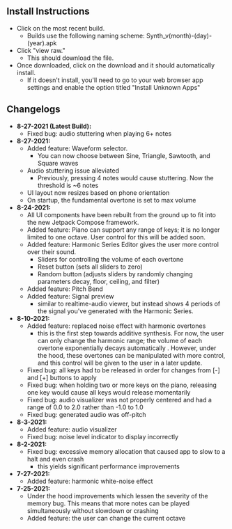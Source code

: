 ## Install Instructions
- Click on the most recent build. 
  - Builds use the following naming scheme: Synth_v(month)-(day)-(year).apk
- Click "view raw." 
  - This should download the file. 
- Once downloaded, click on the download and it should automatically install. 
  - If it doesn't install, you'll need to go to your web browser app settings and enable the option titled "Install Unknown Apps"


## Changelogs 
- **8-27-2021 (Latest Build):**
  - Fixed bug: audio stuttering when playing 6+ notes
- **8-27-2021:**
  - Added feature: Waveform selector.
    - You can now choose between Sine, Triangle, Sawtooth, and Square waves
  - Audio stuttering issue alleviated
    - Previously, pressing 4 notes would cause stuttering. Now the threshold is ~6 notes
  - UI layout now resizes based on phone orientation
  - On startup, the fundamental overtone is set to max volume
- **8-24-2021:**
  - All UI components have been rebuilt from the ground up to fit into the new Jetpack Compose framework. 
  - Added feature: Piano can support any range of keys; it is no longer limited to one octave. User control for this will be added soon.
  - Added feature: Harmonic Series Editor gives the user more control over their sound.
    - Sliders for controlling the volume of each overtone
    - Reset button (sets all sliders to zero)
    - Random button (adjusts sliders by randomly changing parameters decay, floor, ceiling, and filter)
  - Added feature: Pitch Bend
  - Added feature: Signal preview
    - similar to realtime-audio viewer, but instead shows 4 periods of the signal you've generated with the Harmonic Series. 
- **8-10-2021:**
  - Added feature: replaced noise effect with harmonic overtones
    - this is the first step towards additive synthesis. For now, the user can only change the harmonic range; the volume of each overtone exponentially decays automatically . However, under the hood, these overtones can be manipulated with more control, and this control will be given to the user in a later update. 
  - Fixed bug: all keys had to be released in order for changes from [-] and [+] buttons to apply 
  - Fixed bug: when holding two or more keys on the piano, releasing one key would cause all keys would release momentarily
  - Fixed bug: audio visualizer was not properly centered and had a range of 0.0 to 2.0 rather than -1.0 to 1.0
  - Fixed bug: generated audio was off-pitch
- **8-3-2021:**
  - Added feature: audio visualizer 
  - Fixed bug: noise level indicator to display incorrectly
- **8-2-2021:**
  - Fixed bug: excessive memory allocation that caused app to slow to a halt and even crash
    - this yields significant performance improvements
- **7-27-2021:**
  - Added feature: harmonic white-noise effect
- **7-25-2021:**
  - Under the hood improvements which lessen the severity of the memory bug. This means that more notes can be played simultaneously without slowdown or crashing
  - Added feature: the user can change the current octave
